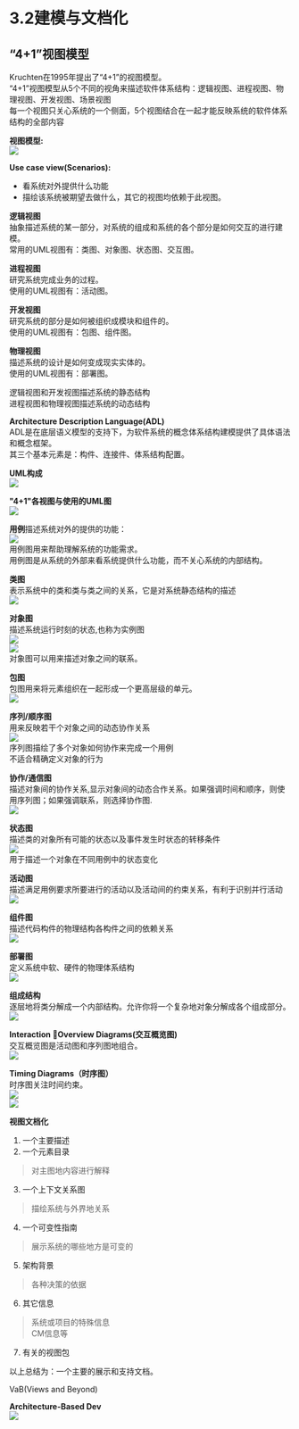 # 3.2建模与文档化
## “4+1”视图模型
Kruchten在1995年提出了“4+1”的视图模型。  
“4+1”视图模型从5个不同的视角来描述软件体系结构：逻辑视图、进程视图、物理视图、开发视图、场景视图  
每一个视图只关心系统的一个侧面，5个视图结合在一起才能反映系统的软件体系结构的全部内容  

<b>视图模型:</b>  
![](images/fourAddOneViews.png)  

<b>Use case view(Scenarios):</b>  
* 看系统对外提供什么功能  
* 描绘该系统被期望去做什么，其它的视图均依赖于此视图。  

<b>逻辑视图</b>  
抽象描述系统的某一部分，对系统的组成和系统的各个部分是如何交互的进行建模。  
常用的UML视图有：类图、对象图、状态图、交互图。  

<b>进程视图</b>  
研究系统完成业务的过程。  
使用的UML视图有：活动图。  

<b>开发视图</b>  
研究系统的部分是如何被组织成模块和组件的。  
使用的UML视图有：包图、组件图。  

<b>物理视图</b>  
描述系统的设计是如何变成现实实体的。  
使用的UML视图有：部署图。  

逻辑视图和开发视图描述系统的静态结构  
进程视图和物理视图描述系统的动态结构  


<b>Architecture Description Language(ADL)</b>  
ADL是在底层语义模型的支持下，为软件系统的概念体系结构建模提供了具体语法和概念框架。  
其三个基本元素是：构件、连接件、体系结构配置。  

<b>UML构成</b>  
![](images/umlGraph.png)  

<b>"4+1"各视图与使用的UML图</b>  
![](images/fourAddOneGraph.png)  

<b>用例</b>描述系统对外的提供的功能：  
![](images/useCaseDemo.png)  
用例图用来帮助理解系统的功能需求。  
用例图是从系统的外部来看系统提供什么功能，而不关心系统的内部结构。  

<b>类图</b>  
表示系统中的类和类与类之间的关系，它是对系统静态结构的描述  
![](images/classGraph.png)  

<b>对象图</b>  
描述系统运行时刻的状态,也称为实例图  
![](images/objectGraph1.png)  
![](images/objectGraph.png)  
对象图可以用来描述对象之间的联系。  

<b>包图</b>  
包图用来将元素组织在一起形成一个更高层级的单元。  
![](images/packageGraph.png)  

<b>序列/顺序图</b>  
用来反映若干个对象之间的动态协作关系  
![](images/sequenceGraph.png)  
序列图描绘了多个对象如何协作来完成一个用例  
不适合精确定义对象的行为  

<b>协作/通信图</b>  
描述对象间的协作关系,显示对象间的动态合作关系。如果强调时间和顺序，则使用序列图；如果强调联系，则选择协作图.  
![](images/communicationGraph.png)  

<b>状态图</b>  
描述类的对象所有可能的状态以及事件发生时状态的转移条件  
![](images/stateGraph.png)  
用于描述一个对象在不同用例中的状态变化  

<b>活动图</b>  
描述满足用例要求所要进行的活动以及活动间的约束关系，有利于识别并行活动  
![](images/activityGraph.png)  

<b>组件图</b>  
描述代码构件的物理结构各构件之间的依赖关系  
![](images/componentGraph.png)  

<b>部署图</b>  
定义系统中软、硬件的物理体系结构  
![](images/deploymentGraph.png)  

<b>组成结构</b>  
逐层地将类分解成一个内部结构。允许你将一个复杂地对象分解成各个组成部分。  
![](images/compositeGraph.png)  

<b>Interaction Overview Diagrams(交互概览图)</b>  
交互概览图是活动图和序列图地组合。  
![](images/interactionGraph.png)  

<b>Timing Diagrams（时序图）</b>  
时序图关注时间约束。  
![](images/timingGraph.png)  
![](images/timingGraph1.png)  

<b>视图文档化</b>  
1. 一个主要描述  
2. 一个元素目录  
> 对主图地内容进行解释  
3. 一个上下文关系图  
> 描绘系统与外界地关系  
4. 一个可变性指南  
> 展示系统的哪些地方是可变的  
5. 架构背景  
> 各种决策的依据  
6. 其它信息  
> 系统或项目的特殊信息  
> CM信息等  
7. 有关的视图包  

以上总结为：一个主要的展示和支持文档。  

VaB(Views and Beyond)  

<strong>Architecture-Based Dev</strong>  
![](images/ABDAdd.png)  
